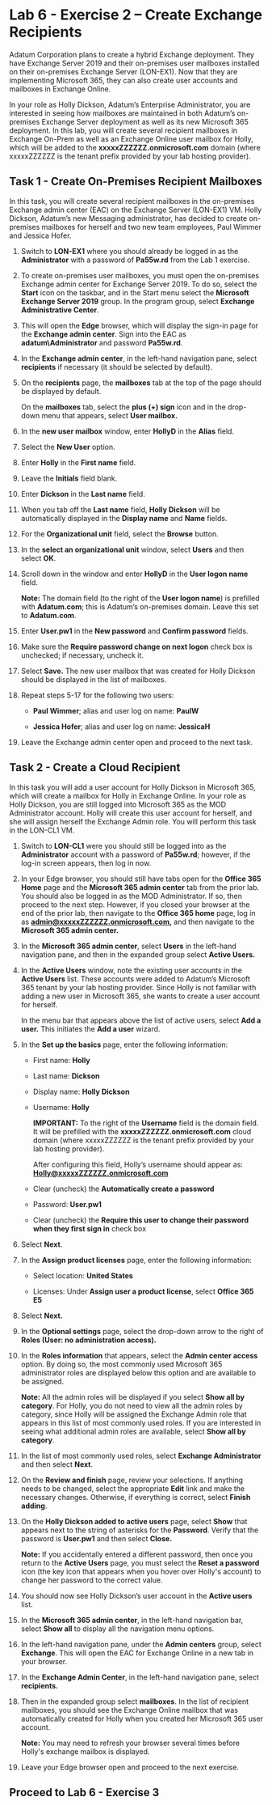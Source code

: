 # Lab 6 - Exercise 2 – Create Exchange Recipients

Adatum Corporation plans to create a hybrid Exchange deployment. They have
Exchange Server 2019 and their on-premises user mailboxes installed on their
on-premises Exchange Server (LON-EX1). Now that they are implementing Microsoft
365, they can also create user accounts and mailboxes in Exchange Online.

In your role as Holly Dickson, Adatum’s Enterprise Administrator, you are
interested in seeing how mailboxes are maintained in both Adatum’s on-premises
Exchange Server deployment as well as its new Microsoft 365 deployment. In this lab, you will create several recipient mailboxes in Exchange On-Prem as well as an Exchange Online user mailbox for Holly, which will be added to the
**xxxxxZZZZZZ.onmicrosoft.com** domain (where xxxxxZZZZZZ is the tenant prefix
provided by your lab hosting provider).

## Task 1 - Create On-Premises Recipient Mailboxes

In this task, you will create several recipient
mailboxes in the on-premises Exchange admin center (EAC) on the Exchange Server
(LON-EX1) VM. Holly Dickson, Adatum’s new Messaging administrator, has decided to create on-premises mailboxes for herself and two new team employees, Paul Wimmer and Jessica Hofer.

1. Switch to **LON-EX1** where you should already be logged in as the
    **Administrator** with a password of **Pa55w.rd** from the Lab 1 exercise.

2. To create on-premises user mailboxes, you must open the on-premises Exchange
    admin center for Exchange Server 2019. To do so, select the **Start** icon
    on the taskbar, and in the Start menu select the **Microsoft Exchange Server
    2019** group. In the program group, select **Exchange Administrative
    Center**.

3. This will open the **Edge** browser, which will display the sign-in page for
    the **Exchange admin center**. Sign into the EAC as
    **adatum\\Administrator** and password **Pa55w.rd**.

4. In the **Exchange admin center**, in the left-hand navigation pane, select
    **recipients** if necessary (it should be selected by default).

5. On the **recipients** page, the **mailboxes** tab at the top of the page
    should be displayed by default.  

    On the **mailboxes** tab, select the **plus (+) sign** icon and in the
    drop-down menu that appears, select **User mailbox.**

6. In the **new user mailbox** window, enter **HollyD** in the **Alias** field.

7. Select the **New User** option.

8. Enter **Holly** in the **First name** field.

9. Leave the **Initials** field blank.

10. Enter **Dickson** in the **Last name** field.

11. When you tab off the **Last name** field, **Holly Dickson** will be
    automatically displayed in the **Display name** and **Name** fields.

12. For the **Organizational unit** field, select the **Browse** button.

13. In the **select an organizational unit** window, select **Users** and then
    select **OK**.

14. Scroll down in the window and enter **HollyD** in the **User logon name**
    field.  

    **Note:** The domain field (to the right of the **User logon name**) is
    prefilled with **Adatum.com**; this is Adatum’s on-premises domain. Leave
    this set to **Adatum.com**.

15. Enter **User.pw1** in the **New password** and **Confirm password** fields.

16. Make sure the **Require password change on next logon** check box is
    unchecked; if necessary, uncheck it.

17. Select **Save.** The new user mailbox that was created for Holly Dickson
    should be displayed in the list of mailboxes.

18. Repeat steps 5-17 for the following two users:

    - **Paul Wimmer**; alias and user log on name: **PaulW**

    - **Jessica Hofer**; alias and user log on name: **JessicaH**

19. Leave the Exchange admin center open and proceed to the next task.

## Task 2 - Create a Cloud Recipient

In this task you will add a user account for Holly Dickson in Microsoft 365,
which will create a mailbox for Holly in Exchange Online. In your role as Holly
Dickson, you are still logged into Microsoft 365 as the MOD Administrator
account. Holly will create this user account for herself, and she will assign
herself the Exchange Admin role. You will perform this task in the LON-CL1 VM.

1. Switch to **LON-CL1** were you should still be logged into as the **Administrator** account
    with a password of **Pa55w.rd**; however, if the log-in screen appears, then
    log in now.

2. In your Edge browser, you should still have tabs open for the **Office 365
    Home** page and the **Microsoft 365 admin center** tab from the prior lab.
    You should also be logged in as the MOD Administrator. If so, then proceed
    to the next step. However, if you closed your browser at the end of the
    prior lab, then navigate to the **Office 365 home** page, log in as
    **admin@xxxxxZZZZZZ.onmicrosoft.com,** and then navigate to the **Microsoft 365 admin center.**

3. In the **Microsoft 365 admin center**, select **Users** in the left-hand
    navigation pane, and then in the expanded group select **Active Users.**

4. In the **Active Users** window, note the existing user accounts in the
    **Active Users** list. These accounts were added to Adatum’s Microsoft 365
    tenant by your lab hosting provider. Since Holly is not familiar with adding
    a new user in Microsoft 365, she wants to create a user account for herself.  

    In the menu bar that appears above the list of active users, select **Add a
    user.** This initiates the **Add a user** wizard.

5. In the **Set up the basics** page, enter the following information:

    - First name: **Holly**

    - Last name: **Dickson**

    - Display name: **Holly Dickson**

    - Username: **Holly**

        **IMPORTANT:** To the right of the **Username** field is the domain
        field. It will be prefilled with the **xxxxxZZZZZZ.onmicrosoft.com**
        cloud domain (where xxxxxZZZZZZ is the tenant prefix provided by your
        lab hosting provider).

        After configuring this field, Holly’s username should appear as:
        **Holly@xxxxxZZZZZZ.onmicrosoft.com**

    - Clear (uncheck) the **Automatically create a password**

    - Password: **User.pw1**

    - Clear (uncheck) the **Require this user to change their password when
        they first sign in** check box

6. Select **Next**.

7. In the **Assign product licenses** page, enter the following information:

    - Select location: **United States**

    - Licenses: Under **Assign user a product license**, select **Office 365 E5**

8. Select **Next.**

9. In the **Optional settings** page, select the drop-down arrow to the right
    of **Roles (User: no administration access).**

10. In the **Roles information** that appears, select the **Admin center
    access** option. By doing so, the most commonly used Microsoft 365
    administrator roles are displayed below this option and are available to be
    assigned.

    **Note:** All the admin roles will be displayed if you select **Show all by
    category**. For Holly, you do not need to view all the admin roles by
    category, since Holly will be assigned the Exchange Admin role that appears
    in this list of most commonly used roles. If you are interested in seeing
    what additional admin roles are available, select **Show all by category**.

11. In the list of most commonly used roles, select **Exchange Administrator** and then
    select **Next**.

12. On the **Review and finish** page, review your selections. If anything needs
    to be changed, select the appropriate **Edit** link and make the necessary
    changes. Otherwise, if everything is correct, select **Finish adding**.

13. On the **Holly Dickson added to active users** page, select **Show** that
    appears next to the string of asterisks for the **Password**. Verify that
    the password is **User.pw1** and then select **Close.**

    **Note:** If you accidentally entered a different password, then once you
    return to the **Active Users** page, you must select the **Reset a
    password** icon (the key icon that appears when you hover over Holly's
    account) to change her password to the correct value.

14. You should now see Holly Dickson’s user account in the **Active users**
    list.

15. In the **Microsoft 365 admin center**, in the left-hand navigation bar,
    select **Show all** to display all the navigation menu options.

16. In the left-hand navigation pane, under the **Admin centers** group, select
    **Exchange**. This will open the EAC for Exchange Online in a new tab in
    your browser.

17. In the **Exchange Admin Center**, in the left-hand navigation pane, select
    **recipients.**

18. Then in the expanded group select **mailboxes**.
    In the list of recipient mailboxes, you should see the Exchange Online
    mailbox that was automatically created for Holly when you created her
    Microsoft 365 user account.

    **Note:** You may need to refresh your browser several times before Holly's exchange mailbox is displayed.

19. Leave your Edge browser open and proceed to the next exercise.

## Proceed to Lab 6 - Exercise 3
